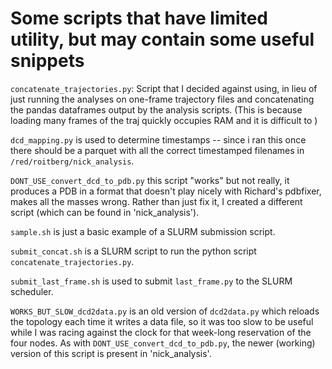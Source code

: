 # Some scripts that have limited utility, but may contain some useful snippets

`concatenate_trajectories.py`: Script that I decided against using, in lieu of just running the analyses on one-frame trajectory files and concatenating the pandas dataframes output by the analysis scripts. (This is because loading many frames of the traj quickly occupies RAM and it is difficult to )

`dcd_mapping.py` is used to determine timestamps -- since i ran this once there should be a parquet with all the correct timestamped filenames in `/red/roitberg/nick_analysis`.

`DONT_USE_convert_dcd_to_pdb.py` this script "works" but not really, it produces a PDB in a format that doesn't play nicely with Richard's pdbfixer, makes all the masses wrong. Rather than just fix it, I created a different script (which can be found in 'nick_analysis').

`sample.sh` is just a basic example of a SLURM submission script.

`submit_concat.sh` is a SLURM script to run the python script `concatenate_trajectories.py`.

`submit_last_frame.sh` is used to submit `last_frame.py` to the SLURM scheduler.

`WORKS_BUT_SLOW_dcd2data.py` is an old version of `dcd2data.py` which reloads the topology each time it writes a data file, so it was too slow to be useful while I was racing against the clock for that week-long reservation of the four nodes. As with `DONT_USE_convert_dcd_to_pdb.py`, the newer (working) version of this script is present in 'nick_analysis'.
